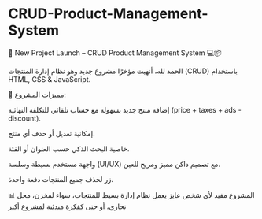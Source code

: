 # CRUD-Product-Management-System

🚀 New Project Launch – CRUD Product Management System 💻📦

الحمد لله، أنهيت مؤخرًا مشروع جديد وهو نظام إدارة المنتجات (CRUD) باستخدام HTML, CSS & JavaScript.

🔧 مميزات المشروع:

إضافة منتج جديد بسهولة مع حساب تلقائي للتكلفة النهائية (price + taxes + ads - discount).

إمكانية تعديل أو حذف أي منتج.

خاصية البحث الذكي حسب العنوان أو الفئة.

واجهة مستخدم بسيطة وسلسة (UI/UX) مع تصميم داكن مميز ومريح للعين.

زر لحذف جميع المنتجات دفعة واحدة.

📊 المشروع مفيد لأي شخص عايز يعمل نظام إدارة بسيط للمنتجات، سواء لمخزن، محل تجاري، أو حتى كفكرة مبدئية لمشروع أكبر
